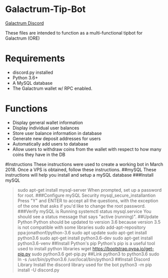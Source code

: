 # Galactrum-Tip-Bot
[Galactrum Discord](https://discord.gg/PM3J6d)


These files are intended to function as a multi-functional tipbot for Galactrum (ORE)

# Requirements
* discord.py installed
* Python 3.6+
* A MySQL database
* The Galactrum wallet w/ RPC enabled.

# Functions
* Display general wallet information
* Display individual user balances
* Store user balance information in database
* Generate new deposit addresses for users
* Automatically add users to database
* Allow users to withdraw coins from the wallet with respect to how many coins they have in the DB

#Instructions
These instructions were used to create a working bot in March 2018.
Once a VPS is obtained, follow these instructions.
##mySQL
These instructions will help you install and setup a mySQL database
###Install mySQL
> sudo apt-get install mysql-server
When prompted, set up a password for root.
###Configure mySQL Security
> mysql\_secure\_installantion
Press "Y" and ENTER to accept all the questions, with the exception of the one that asks if you'd like to change the root password.
###Verify mySQL is Running
> systemctl status mysql.service
You should see a status message that says "active (running)".
##Update Python
Python should be updated to version 3.6 because version 3.5 is not compatible with some libraries
> sudo add-apt-repository ppa:jonathonf/python-3.6
> sudo apt update
> sudo apt-get install python3.6
> sudo apt-get install python3.6-dev
> sudo apt-get install python3.6-venv
##Install Python's pip
Python's pip is a useful tool used to install python libraries
> wget https://bootstrap.pypa.io/get-pip.py
> sudo python3.6 get-pip.py
##Link python3 to python3.6
> sudo ln -s /usr/bin/python3.6 /usr/local/bin/python3
##Install Discord Library
Install the discord library used for the bot
> python3 -m pip install -U discord.py

